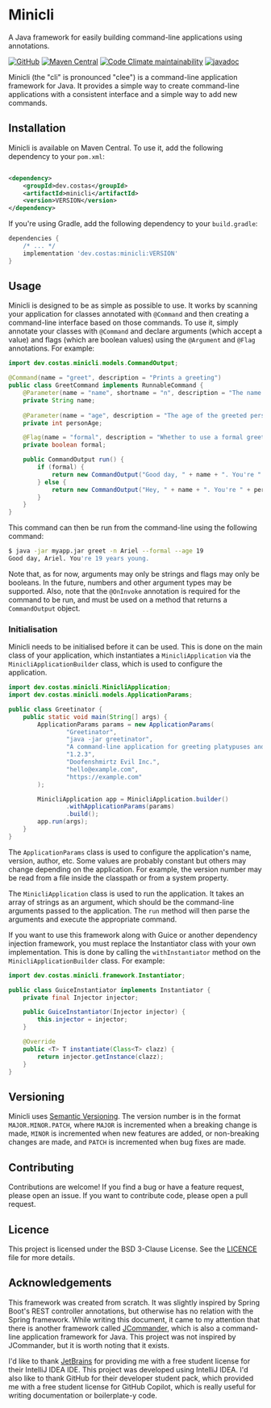 # Minicli

A Java framework for easily building command-line applications using annotations.

[![GitHub](https://img.shields.io/github/license/arielcostas/minicli?color=blue&style=for-the-badge)](https://github.com/arielcostas/minicli/blob/main/LICENCE)
[![Maven Central](https://img.shields.io/maven-central/v/dev.costas/minicli?style=for-the-badge)](https://search.maven.org/artifact/dev.costas/minicli)
[![Code Climate maintainability](https://img.shields.io/codeclimate/maintainability/arielcostas/minicli?label=Codeclimate&style=for-the-badge)](https://codeclimate.com/github/arielcostas/minicli/maintainability)
[![javadoc](https://javadoc.io/badge2/dev.costas/minicli/javadoc.svg?style=for-the-badge)](https://javadoc.io/doc/dev.costas/minicli)

Minicli (the "cli" is pronounced "clee") is a command-line application framework for Java. It provides a simple way to
create command-line applications with a consistent interface and a simple way to add new commands.

## Installation

Minicli is available on Maven Central. To use it, add the following dependency to your `pom.xml`:

```xml

<dependency>
	<groupId>dev.costas</groupId>
	<artifactId>minicli</artifactId>
	<version>VERSION</version>
</dependency>
```

If you're using Gradle, add the following dependency to your `build.gradle`:

```groovy
dependencies {
	/* ... */
	implementation 'dev.costas:minicli:VERSION'
}
```

## Usage

Minicli is designed to be as simple as possible to use. It works by scanning your application for classes annotated with
`@Command` and then creating a command-line interface based on those commands. To use it, simply annotate your classes
with `@Command` and declare arguments (which accept a value) and flags (which are boolean values) using the `@Argument`
and
`@Flag` annotations. For example:

```java
import dev.costas.minicli.models.CommandOutput;

@Command(name = "greet", description = "Prints a greeting")
public class GreetCommand implements RunnableCommand {
	@Parameter(name = "name", shortname = "n", description = "The name of the person to greet")
	private String name;
	
	@Parameter(name = "age", description = "The age of the greeted person")
	private int personAge;

	@Flag(name = "formal", description = "Whether to use a formal greeting")
	private boolean formal;

	public CommandOutput run() {
		if (formal) {
			return new CommandOutput("Good day, " + name + ". You're " + personAge + " years young.");
		} else {
			return new CommandOutput("Hey, " + name + ". You're " + personAge + " years young.");
		}
	}
}
```

This command can then be run from the command-line using the following command:

```bash
$ java -jar myapp.jar greet -n Ariel --formal --age 19
Good day, Ariel. You're 19 years young.
```

Note that, as for now, arguments may only be strings and flags may only be booleans. In the future, numbers and other
argument types may be supported. Also, note that the `@OnInvoke` annotation is required for the command to be run, and
must be used on a method that returns a `CommandOutput` object.

### Initialisation

Minicli needs to be initialised before it can be used. This is done on the main class of your application, which
instantiates a `MinicliApplication` via the `MinicliApplicationBuilder` class, which is used to configure the
application.

```java
import dev.costas.minicli.MinicliApplication;
import dev.costas.minicli.models.ApplicationParams;

public class Greetinator {
	public static void main(String[] args) {
		ApplicationParams params = new ApplicationParams(
				"Greetinator",
				"java -jar greetinator",
				"A command-line application for greeting platypuses and other secret animal agents, but it also works for humans",
				"1.2.3",
				"Doofenshmirtz Evil Inc.",
				"hello@example.com",
				"https://example.com"
		);

		MinicliApplication app = MinicliApplication.builder()
				.withApplicationParams(params)
				.build();
		app.run(args);
	}
}
```

The `ApplicationParams` class is used to configure the application's name, version, author, etc. Some values are
probably constant but others may change depending on the application. For example, the version number may be read from a
file inside the classpath or from a system property.

The `MinicliApplication` class is used to run the application. It takes an array of strings as an argument, which
should be the command-line arguments passed to the application. The `run` method will then parse the arguments and
execute the appropriate command.

If you want to use this framework along with Guice or another dependency injection framework, you must replace the
Instantiator class with your own implementation. This is done by calling the `withInstantiator` method on the
`MinicliApplicationBuilder` class. For example:

```java
import dev.costas.minicli.framework.Instantiator;

public class GuiceInstantiator implements Instantiator {
	private final Injector injector;

	public GuiceInstantiator(Injector injector) {
		this.injector = injector;
	}

	@Override
	public <T> T instantiate(Class<T> clazz) {
		return injector.getInstance(clazz);
	}
}
```

## Versioning

Minicli uses [Semantic Versioning](https://semver.org/). The version number is in the format `MAJOR.MINOR.PATCH`, where
`MAJOR` is incremented when a breaking change is made, `MINOR` is incremented when new features are added, or
non-breaking changes are made, and `PATCH` is incremented when bug fixes are made.

## Contributing

Contributions are welcome! If you find a bug or have a feature request, please open an issue. If you want to contribute
code, please open a pull request.

## Licence

This project is licensed under the BSD 3-Clause License. See the [LICENCE](LICENCE) file for more details.

## Acknowledgements

This framework was created from scratch. It was slightly inspired by Spring Boot's REST controller annotations, but
otherwise has no relation with the Spring framework. While writing this document, it came to my attention that there is
another framework called [JCommander](https://jcommander.org/), which is also a command-line application framework for
Java. This project was not inspired by JCommander, but it is worth noting that it exists.

I'd like to thank [JetBrains](https://www.jetbrains.com/) for providing me with a free student license for their
IntelliJ IDEA IDE. This project was developed using IntelliJ IDEA. I'd also like to thank GitHub for their developer
student pack, which provided me with a free student license for GitHub Copilot, which is really useful for writing
documentation or boilerplate-y code.
